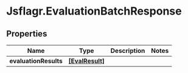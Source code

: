 # Jsflagr.EvaluationBatchResponse

## Properties
Name | Type | Description | Notes
------------ | ------------- | ------------- | -------------
**evaluationResults** | [**[EvalResult]**](EvalResult.md) |  | 



